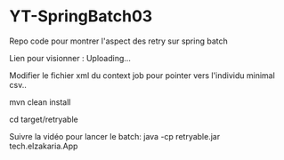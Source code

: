 # YT-SpringBatch03
Repo code pour montrer l'aspect des retry sur spring batch

Lien pour visionner : Uploading...


Modifier le fichier xml du context job pour pointer vers l'individu minimal csv..

mvn clean install

cd target/retryable

Suivre la vidéo pour lancer le batch: java -cp retryable.jar tech.elzakaria.App
